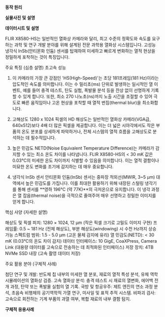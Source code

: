 **동작 원리**



**실물사진 및 설명**



**데이터시트 및 설명**

FLIR X8580-HS는 일반적인 열화상 카메라와 달리, 최고 수준의 정확도와 속도를 요구하는 과학 및 연구 개발 분야를 위해 설계된 전문 과학용 열화상 시스템입니다. 고성능 냉각식 InSb(안티몬화 인듐) 센서를 탑재하여 미세하고 빠르게 변화하는 열적 현상을 정밀하게 포착하는 것이 특징입니다.

주요 특징 (심층 설명)
초고속 성능

1) 이 카메라의 가장 큰 강점인 'HS(High-Speed)'는 초당 181프레임(181 Hz)이라는 압도적인 속도를 의미합니다. 이는 수 밀리초(ms) 단위로 발생하는 일시적인 열 이벤트, 예를 들어 충격 테스트, 탄도 실험, 폭발물 분석 등을 잔상 없이 선명하게 기록할 수 있게 합니다.
또한, 최소 270 나노초(ns)까지 노출 시간을 조절할 수 있어 극도로 빠른 움직임이나 고온 현상을 포착할 때 열적 번짐(thermal blur)을 최소화합니다.

2) 고해상도
1280 x 1024 픽셀의 HD 해상도는 일반적인 열화상 카메라(VGA급, 640x512)보다 4배 더 많은 픽셀을 제공합니다. 이는 더 넓은 시야각에서도 작은 부품의 온도 분포를 상세하게 파악하거나, 전체 시스템의 열적 흐름을 고해상도로 분석하는 데 필수적입니다.

3) 높은 민감도
NETD(Noise Equivalent Temperature Difference)는 카메라가 감지할 수 있는 최소 온도 차이를 나타냅니다. FLIR X8580-HS의 < 30 mK 값은 0.03°C의 미세한 온도 차이까지 식별할 수 있음을 의미합니다. 이는 열적 결함이나 미묘한 온도 변화를 조기에 감지하는 데 매우 중요합니다.

4) 냉각식 InSb 센서
안티몬화 인듐(InSb) 센서는 중파장 적외선(MWIR, 3~5 µm) 대역에서 높은 민감도를 가집니다. 이를 최대한 활용하기 위해 내장된 스털링 냉각기를 통해 센서를 **영하 196°C (약 77K)**의 극저온으로 유지합니다. 이 냉각 과정은 열 잡음(thermal noise)을 극적으로 줄여주어 매우 선명하고 정밀한 이미지를 얻게 합니다.

핵심 사양 (자세한 설명) 

해상도 및 픽셀 피치: 1280 × 1024, 12 µm (작은 픽셀 크기로 고밀도 이미지 구현)
프레임률: 0.5 ~ 181 Hz (전체 해상도), 부분 해상도(windowing) 시 수천 Hz까지 상승 가능
스펙트럼 범위: 1.5 - 5.0 µm (고온 물체 감지에 유리)
열 민감도(NETD): < 30 mK (0.03°C의 온도 차이 감지)
데이터 인터페이스: 10 GigE, CoaXPress, Camera Link (대용량 데이터를 고속으로 전송하는 데 최적화된 인터페이스)
저장 장치: 4TB NVMe SSD 내장 (고속 촬영 데이터 저장)

주요 활용 분야 (구체적 사례) 

첨단 연구 및 개발: 반도체 칩 내부의 미세한 열 분포, 재료의 열적 특성 분석, 유체 역학 시뮬레이션의 열화상 검증.
고속 열화상 분석: 충격 테스트 시 재료의 열변화, 에어백 전개 과정, 탄약 또는 폭발물 실험의 열 기록.
국방 및 항공우주: 제트 엔진의 연소 과정 분석, 초음속 비행체의 공기역학적 가열 연구, 미사일 및 표적 추적 시스템.
비파괴 검사: 고속으로 회전하는 기계 부품의 과열 여부, 복합 재료의 내부 결함 탐지.

**구체적 응용사례**
